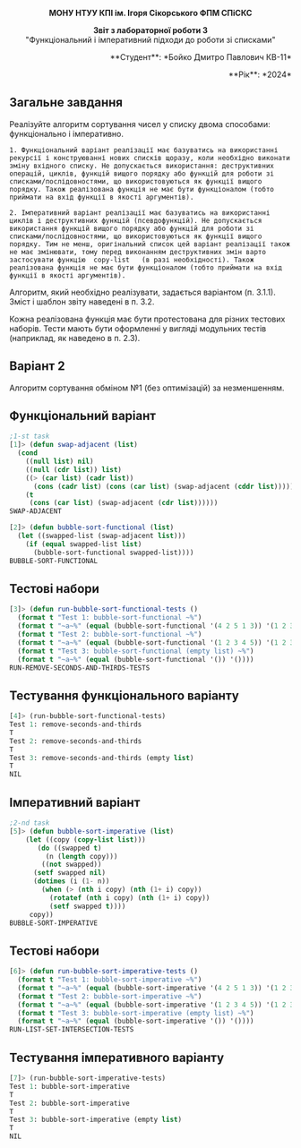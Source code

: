 <p align="center"><b>МОНУ НТУУ КПІ ім. Ігоря Сікорського ФПМ СПіСКС</b></p>
<p align="center">
<b>Звіт з лабораторної роботи 3</b><br/>
"Функціональний і імперативний підходи до роботи зі списками"<br/>
</p>
<p align="right">**Студент**: *Бойко Дмитро Павлович КВ-11*<p>
<p align="right">**Рік**: *2024*<p>

## Загальне завдання

  Реалізуйте алгоритм сортування чисел у списку двома способами: функціонально і імперативно. 

    1. Функціональний варіант реалізації має базуватись на використанні рекурсії і конструюванні нових списків щоразу, коли необхідно виконати зміну вхідного списку. Не допускається використання: деструктивних операцій, циклів, функцій вищого порядку або функцій для роботи зі списками/послідовностями, що використовуються як функції вищого порядку. Також реалізована функція не має бути функціоналом (тобто приймати на вхід функції в якості аргументів). 

    2. Імперативний варіант реалізації має базуватись на використанні циклів і деструктивних функцій (псевдофункцій). Не допускається використання функцій вищого порядку або функцій для роботи зі списками/послідовностями, що використовуються як функції вищого порядку. Тим не менш, оригінальний список цей варіант реалізації також не має змінювати, тому перед виконанням деструктивних змін варто застосувати функцію  copy-list	 (в разі необхідності). Також реалізована функція не має бути функціоналом (тобто приймати на вхід функції в якості аргументів).

  Алгоритм, який необхідно реалізувати, задається варіантом (п. 3.1.1). Зміст і шаблон звіту наведені в п. 3.2. 
    
  Кожна реалізована функція має бути протестована для різних тестових наборів. Тести мають бути оформленні у вигляді модульних тестів (наприклад, як наведено в п. 2.3). 


## Варіант 2

  Алгоритм сортування обміном №1 (без оптимізацій) за незменшенням.

## Функціональний варіант
```lisp
;1-st task
[1]> (defun swap-adjacent (list)
  (cond
    ((null list) nil)
    ((null (cdr list)) list)
    ((> (car list) (cadr list))       
      (cons (cadr list) (cons (car list) (swap-adjacent (cddr list)))))
    (t
     (cons (car list) (swap-adjacent (cdr list))))))
SWAP-ADJACENT

[2]> (defun bubble-sort-functional (list)
  (let ((swapped-list (swap-adjacent list)))
    (if (equal swapped-list list)         
      (bubble-sort-functional swapped-list))))
BUBBLE-SORT-FUNCTIONAL
```

## Тестові набори
```lisp
[3]> (defun run-bubble-sort-functional-tests ()
  (format t "Test 1: bubble-sort-functional ~%")
  (format t "~a~%" (equal (bubble-sort-functional '(4 2 5 1 3)) '(1 2 3 4 5)))
  (format t "Test 2: bubble-sort-functional ~%")
  (format t "~a~%" (equal (bubble-sort-functional '(1 2 3 4 5)) '(1 2 3 4 5)))
  (format t "Test 3: bubble-sort-functional (empty list) ~%")
  (format t "~a~%" (equal (bubble-sort-functional '()) '())))
RUN-REMOVE-SECONDS-AND-THIRDS-TESTS
```

## Тестування функціонального варіанту

```lisp
[4]> (run-bubble-sort-functional-tests)
Test 1: remove-seconds-and-thirds
T
Test 2: remove-seconds-and-thirds
T
Test 3: remove-seconds-and-thirds (empty list)
T
NIL
```

## Імперативний варіант

```lisp
;2-nd task
[5]> (defun bubble-sort-imperative (list)
    (let ((copy (copy-list list)))  
       (do ((swapped t)
         (n (length copy)))
        ((not swapped))  
      (setf swapped nil)
      (dotimes (i (1- n))
        (when (> (nth i copy) (nth (1+ i) copy))  
          (rotatef (nth i copy) (nth (1+ i) copy)) 
          (setf swapped t))))
     copy)) 
BUBBLE-SORT-IMPERATIVE
```

## Тестові набори
```lisp
[6]> (defun run-bubble-sort-imperative-tests ()
  (format t "Test 1: bubble-sort-imperative ~%")
  (format t "~a~%" (equal (bubble-sort-imperative '(4 2 5 1 3)) '(1 2 3 4 5)))
  (format t "Test 2: bubble-sort-imperative ~%")
  (format t "~a~%" (equal (bubble-sort-imperative '(1 2 3 4 5)) '(1 2 3 4 5)))
  (format t "Test 3: bubble-sort-imperative (empty list) ~%")
  (format t "~a~%" (equal (bubble-sort-imperative '()) '())))
RUN-LIST-SET-INTERSECTION-TESTS
```

## Тестування імперативного варіанту

```lisp
[7]> (run-bubble-sort-imperative-tests)
Test 1: bubble-sort-imperative
T
Test 2: bubble-sort-imperative
T
Test 3: bubble-sort-imperative (empty list)
T
NIL
```



